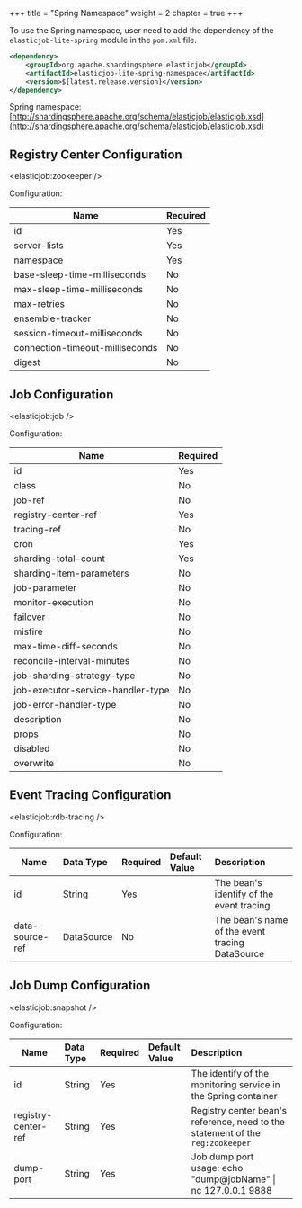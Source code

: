 +++
title = "Spring Namespace"
weight = 2
chapter = true
+++

To use the Spring namespace, user need to add the dependency of the `elasticjob-lite-spring` module in the `pom.xml` file.

```xml
<dependency>
    <groupId>org.apache.shardingsphere.elasticjob</groupId>
    <artifactId>elasticjob-lite-spring-namespace</artifactId>
    <version>${latest.release.version}</version>
</dependency>
```

Spring namespace: [http://shardingsphere.apache.org/schema/elasticjob/elasticjob.xsd](http://shardingsphere.apache.org/schema/elasticjob/elasticjob.xsd)

## Registry Center Configuration

\<elasticjob:zookeeper />

Configuration: 

| Name                            | Required |
| ------------------------------- |:-------- |
| id                              | Yes      |
| server-lists                    | Yes      |
| namespace                       | Yes      |
| base-sleep-time-milliseconds    | No       |
| max-sleep-time-milliseconds     | No       |
| max-retries                     | No       |
| ensemble-tracker                | No       |
| session-timeout-milliseconds    | No       |
| connection-timeout-milliseconds | No       |
| digest                          | No       |

## Job Configuration

\<elasticjob:job />

Configuration: 

| Name                              | Required |
| --------------------------------- |:-------- |
| id                                | Yes      |
| class                             | No       |
| job-ref                           | No       |
| registry-center-ref               | Yes      |
| tracing-ref                       | No       |
| cron                              | Yes      |
| sharding-total-count              | Yes      |
| sharding-item-parameters          | No       |
| job-parameter                     | No       |
| monitor-execution                 | No       |
| failover                          | No       |
| misfire                           | No       |
| max-time-diff-seconds             | No       |
| reconcile-interval-minutes        | No       |
| job-sharding-strategy-type        | No       |
| job-executor-service-handler-type | No       |
| job-error-handler-type            | No       |
| description                       | No       |
| props                             | No       |
| disabled                          | No       |
| overwrite                         | No       |

## Event Tracing Configuration

\<elasticjob:rdb-tracing />

Configuration:

| Name            | Data Type  | Required | Default Value | Description                                     |
| --------------- |:---------- |:-------- |:------------- |:-------------------------------------------     |
| id              | String     | Yes      |               | The bean's identify of the event tracing        |
| data-source-ref | DataSource | No       |               | The bean's name of the event tracing DataSource |

## Job Dump Configuration

\<elasticjob:snapshot />

Configuration: 

| Name                | Data Type   | Required | Default Value | Description                                                                     |
| ------------------- |:----------- |:-------- |:------------- |:------------------------------------------------------------------------------- |
| id                  | String      | Yes      |               | The identify of the monitoring service in the Spring container                  |
| registry-center-ref | String      | Yes      |               | Registry center bean's reference, need to the statement of the `reg:zookeeper`  |
| dump-port           | String      | Yes      |               | Job dump port<br />usage: echo "dump@jobName" \| nc 127.0.0.1 9888             |

